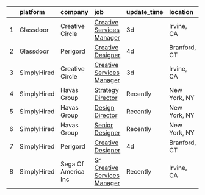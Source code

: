 

|    | platform    | company             | job                                                                                                                                                                                                                                                                                                                                                                                                                                                                                                                                                                                                                                                                                                                                                                                                                                                           | update_time   | location     |
|---:|:------------|:--------------------|:--------------------------------------------------------------------------------------------------------------------------------------------------------------------------------------------------------------------------------------------------------------------------------------------------------------------------------------------------------------------------------------------------------------------------------------------------------------------------------------------------------------------------------------------------------------------------------------------------------------------------------------------------------------------------------------------------------------------------------------------------------------------------------------------------------------------------------------------------------------|:--------------|:-------------|
|  1 | Glassdoor   | Creative Circle     | [Creative Services Manager](https://www.glassdoor.com/partner/jobListing.htm?pos=101&ao=1110586&s=58&guid=0000018335b82d6ebcba1821597bc258&src=GD_JOB_AD&t=SR&vt=w&cs=1_0e7251ed&cb=1663053606396&jobListingId=1008128708114&cpc=334ABAF5D42DC775&jrtk=3-0-1gcqrgbd4k6e7801-1gcqrgbdjia2j800-5df1a39994f0ab52--6NYlbfkN0BPwlZa85gbT4Q3XYQoU_uQn0Qmw9zd_9UNfmcwtqAVud1yvyq1Z4UAlx1bxhDUi3Ie-uteUK4JLWkS814qdMh3LsfpjNtTxZhXSd1GT5zGQUaPTjYWW90tMX94D_vI9wwyh-TTtyO73qNKUdjZC9r2s3HpAE_B6-_5OGmaShA9Hpjww14tFZD6WA1ZbYUaxXzck3g7QXejhoTsjDbDdTYGamsYnBqhZ_xtImlpFrzRODuL0CZwzHwhFDzpEhYRBn3luu4FQ-MjEw1cuuXtEpDKBNjKBe31BMhteNf7VgKOJzS_4-K60GlX-z51DZd9SMH-R2Lz74tnIe8b-a2U70gjzIxGzgWYJ4wdSOnoha0SKzzSXPOCRVfXUqP_rbtF3amlnhxYl7ANRCtbmMSGTkmh3uhR46v2N0hMTsaayM5WKtZSFb8jHCaATZYmiU5mAnrTqXrxqC0HsquR4YZRhKWvEUhqB8VuS8FcVO0p3X3VJGVleE0VZAYv1UHMPdvRG3w%3D) | 3d            | Irvine, CA   |
|  2 | Glassdoor   | Perigord            | [Creative Designer](https://www.glassdoor.com/partner/jobListing.htm?pos=102&ao=1136043&s=58&guid=0000018335b82d6ebcba1821597bc258&src=GD_JOB_AD&t=SR&vt=w&ea=1&cs=1_5774502a&cb=1663053606396&jobListingId=1008125957967&jrtk=3-0-1gcqrgbd4k6e7801-1gcqrgbdjia2j800-a2520fbf51ce2150-)                                                                                                                                                                                                                                                                                                                                                                                                                                                                                                                                                                       | 4d            | Branford, CT |
|  3 | SimplyHired | Creative Circle     | [Creative Services Manager](https://www.simplyhired.com/job/Df5px2mN0cYt9110YyFDWSGhbDsm-AydT4AWMnqz5amBeXmLkfwnyQ?q=creative+artworker)                                                                                                                                                                                                                                                                                                                                                                                                                                                                                                                                                                                                                                                                                                                      | 3d            | Irvine, CA   |
|  4 | SimplyHired | Havas Group         | [Strategy Director](https://www.simplyhired.com/job/5mjVPpCpKFMgpJIrdv_hAVYGZj0uppv0wzC2Uav_GHNhh7-KX-Bxxg?q=creative+artworker)                                                                                                                                                                                                                                                                                                                                                                                                                                                                                                                                                                                                                                                                                                                              | Recently      | New York, NY |
|  5 | SimplyHired | Havas Group         | [Design Director](https://www.simplyhired.com/job/g9cpQpFs2CYEee5ADRe5RsISAoMSawJlLBxLSyjYTCdbtO9uCDz61Q?q=creative+artworker)                                                                                                                                                                                                                                                                                                                                                                                                                                                                                                                                                                                                                                                                                                                                | Recently      | New York, NY |
|  6 | SimplyHired | Havas Group         | [Senior Designer](https://www.simplyhired.com/job/Ufnn0ntlF8zhs3BC_pTwoVRY-qkuORpMwQEYesU5fJshcmSuNnTahQ?q=creative+artworker)                                                                                                                                                                                                                                                                                                                                                                                                                                                                                                                                                                                                                                                                                                                                | Recently      | New York, NY |
|  7 | SimplyHired | Perigord            | [Creative Designer](https://www.simplyhired.com/job/m5as3Q2d9Z4Z82fc56X__KX0u3nVkA5g3XlmW_XV-mefqQD9ToTDSw?q=creative+artworker)                                                                                                                                                                                                                                                                                                                                                                                                                                                                                                                                                                                                                                                                                                                              | 4d            | Branford, CT |
|  8 | SimplyHired | Sega Of America Inc | [Sr Creative Services Manager](https://www.simplyhired.com/job/9YF_1yT0W8DRWaXON1hbMgSAsjZYHgEtsJ5LYUCpzoub8VqZBS_C9w?q=creative+artworker)                                                                                                                                                                                                                                                                                                                                                                                                                                                                                                                                                                                                                                                                                                                   | Recently      | Irvine, CA   |